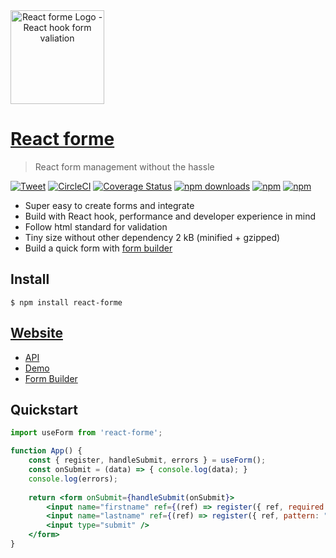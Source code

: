 <div  style="height: 150px; border-radius: 20px; width: 150px;" align="center"><a href="https://react-frome.now.sh"><img src="https://raw.githubusercontent.com/bluebill1049/react-forme/master/website/logo.png" alt="React forme Logo - React hook form valiation" width="150px" height="150px" /></a></div>

# [React forme](https://react-forme.now.sh)

> React form management without the hassle 

[![Tweet](https://img.shields.io/twitter/url/http/shields.io.svg?style=social)](https://twitter.com/intent/tweet?text=React+Forme&url=https://github.com/bluebill1049/react-forme)&nbsp;[![CircleCI](https://circleci.com/gh/bluebill1049/react-forme.svg?style=svg)](https://circleci.com/gh/bluebill1049/react-forme) [![Coverage Status](https://coveralls.io/repos/github/bluebill1049/react-forme/badge.svg?branch=master)](https://coveralls.io/github/bluebill1049/react-forme?branch=master) [![npm downloads](https://img.shields.io/npm/dm/react-forme.svg?style=flat-square)](https://www.npmjs.com/package/react-forme)
[![npm](https://img.shields.io/npm/dt/react-forme.svg?style=flat-square)](https://www.npmjs.com/package/react-forme)
[![npm](https://img.shields.io/npm/l/react-forme.svg?style=flat-square)](https://www.npmjs.com/package/react-lazyload-image)

- Super easy to create forms and integrate
- Build with React hook, performance and developer experience in mind
- Follow html standard for validation
- Tiny size without other dependency 2 kB (minified + gzipped)
- Build a quick form with [form builder](https://react-forme.now.sh/builder)

## Install

    $ npm install react-forme

## [Website](https://react-forme.now.sh/api)

- [API](https://react-forme.now.sh/api)
- [Demo](https://react-forme.now.sh)
- [Form Builder](https://react-simple-animate.now.sh/builder)

## Quickstart

```jsx
import useForm from 'react-forme';

function App() {
    const { register, handleSubmit, errors } = useForm();
    const onSubmit = (data) => { console.log(data); }
    console.log(errors);
    
    return <form onSubmit={handleSubmit(onSubmit}>
        <input name="firstname" ref={(ref) => register({ ref, required: true })} />
        <input name="lastname" ref={(ref) => register({ ref, pattern: "[a-z]{1,15}" })} />
        <input type="submit" />
    </form>
}

```
